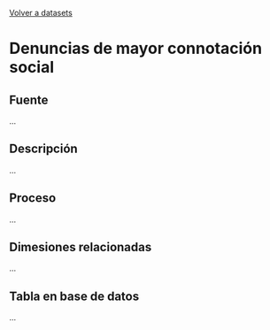 [Volver a datasets](../datasets.md)

# Denuncias de mayor connotación social

## Fuente
...

## Descripción
...

## Proceso
...

## Dimesiones relacionadas
...

## Tabla en base de datos
...


